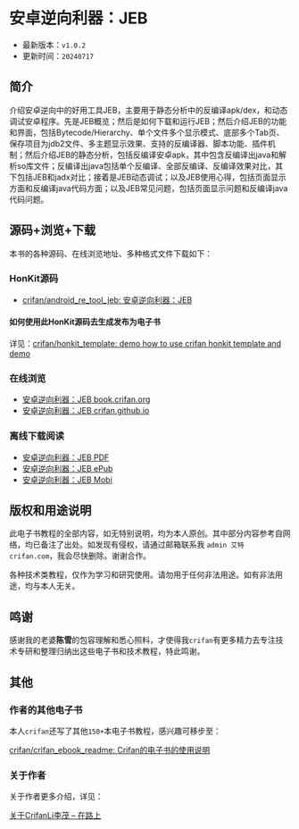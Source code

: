 # 安卓逆向利器：JEB

* 最新版本：`v1.0.2`
* 更新时间：`20240717`

## 简介

介绍安卓逆向中的好用工具JEB，主要用于静态分析中的反编译apk/dex，和动态调试安卓程序。先是JEB概览；然后是如何下载和运行JEB；然后介绍JEB的功能和界面，包括Bytecode/Hierarchy、单个文件多个显示模式、底部多个Tab页、保存项目为jdb2文件、多主题显示效果、支持的反编译器、脚本功能、插件机制；然后介绍JEB的静态分析，包括反编译安卓apk，其中包含反编译出java和解析so库文件；反编译出java包括单个反编译、全部反编译、反编译效果对比，其下包括JEB和jadx对比；接着是JEB动态调试；以及JEB使用心得，包括页面显示方面和反编译java代码方面；以及JEB常见问题，包括页面显示问题和反编译java代码问题。

## 源码+浏览+下载

本书的各种源码、在线浏览地址、多种格式文件下载如下：

### HonKit源码

* [crifan/android_re_tool_jeb: 安卓逆向利器：JEB](https://github.com/crifan/android_re_tool_jeb)

#### 如何使用此HonKit源码去生成发布为电子书

详见：[crifan/honkit_template: demo how to use crifan honkit template and demo](https://github.com/crifan/honkit_template)

### 在线浏览

* [安卓逆向利器：JEB book.crifan.org](https://book.crifan.org/books/android_re_tool_jeb/website/)
* [安卓逆向利器：JEB crifan.github.io](https://crifan.github.io/android_re_tool_jeb/website/)

### 离线下载阅读

* [安卓逆向利器：JEB PDF](https://book.crifan.org/books/android_re_tool_jeb/pdf/android_re_tool_jeb.pdf)
* [安卓逆向利器：JEB ePub](https://book.crifan.org/books/android_re_tool_jeb/epub/android_re_tool_jeb.epub)
* [安卓逆向利器：JEB Mobi](https://book.crifan.org/books/android_re_tool_jeb/mobi/android_re_tool_jeb.mobi)

## 版权和用途说明

此电子书教程的全部内容，如无特别说明，均为本人原创。其中部分内容参考自网络，均已备注了出处。如发现有侵权，请通过邮箱联系我 `admin 艾特 crifan.com`，我会尽快删除。谢谢合作。

各种技术类教程，仅作为学习和研究使用。请勿用于任何非法用途。如有非法用途，均与本人无关。

## 鸣谢

感谢我的老婆**陈雪**的包容理解和悉心照料，才使得我`crifan`有更多精力去专注技术专研和整理归纳出这些电子书和技术教程，特此鸣谢。

## 其他

### 作者的其他电子书

本人`crifan`还写了其他`150+`本电子书教程，感兴趣可移步至：

[crifan/crifan_ebook_readme: Crifan的电子书的使用说明](https://github.com/crifan/crifan_ebook_readme)

### 关于作者

关于作者更多介绍，详见：

[关于CrifanLi李茂 – 在路上](https://www.crifan.org/about/)

